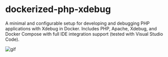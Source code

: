 # dockerized-php-xdebug
A minimal and configurable setup for developing and debugging PHP applications with Xdebug in Docker. Includes PHP, Apache, Xdebug, and Docker Compose with full IDE integration support (tested with Visual Studio Code).

![gif](https://github.com/user-attachments/assets/5ccc7536-24d2-41dc-bd87-5da6c2bf309d)
